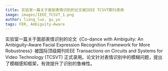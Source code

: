 ```yaml
---
title: 实验室一篇关于面部表情识别的论文被IEEE TCSVT期刊录用
image: images/IEEE_TCSVT_1.png
author: liang_luo, gu_yu
tags: FER, Ambiguity-Aware
---
```

<!-- excerpt start -->
实验室一篇关于面部表情识别的论文《Co-dance with Ambiguity: An Ambiguity-Aware Facial Expression Recognition Framework for More Robustness》被国际顶级期刊IEEE Transactions on Circuits and Systems for Video Technology (TCSVT) 正式录用。论文针对表情识别中的模糊问题，提出了模糊感知框架，有效提升了识别的鲁棒性。<br>
<!-- excerpt end -->
